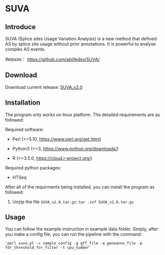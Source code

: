 # SUVA

## Introduce

SUVA (Splice sites Usage Variation Analysis) is a new method  that defined AS by splice site usage without prior annotations. It is powerful to analyse complex AS events.

Website： https://github.com/ablifedev/SUVA/

## Download

Download current release: [SUVA_v2.0](https://github.com/ablifedev/SUVA/archive/SUVA_v2.0.tar.gz)


## Installation

The program only works on linux platform. The detailed requirements are as followed:  

Required software:

* Perl (>=5.10, https://www.perl.org/get.html)

* Python3 (>=3, https://www.python.org/downloads/)

* R (>=3.5.0, https://cloud.r-project.org/)

Required python packages:

* HTSeq

After all of the requirments being installed, you can install the program as followed:   

1. Unzip the file `SUVA_v2.0.tar.gz`:
    `tar -zxf SUVA_v2.0.tar.gz`


## Usage

You can follow the example instruction in example data folder. Simply, after you make a config file, you can run the pipeline with the command:

    `perl suva.pl -c sample_config -g gff_file -a geneanno_file -p fdr_threshold_for_filter -t cpu_number`

